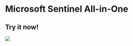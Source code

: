 # Microsoft Sentinel All-in-One

## Try it now!

<a href="https://portal.azure.com/#create/Microsoft.Template/uri/https%3A%2F%2Fraw.githubusercontent.com%2FGareth1507%2FAzure-Sentinel%2Fmaster%2FTools%2FSentinel-All-In-One%2Fv2%2Fazuredeploy.json /createUIDefinitionUri/https%3A%2F%2Fraw.githubusercontent.com%2FGareth1507%2FAzure-Sentinel%2Fmaster%2FTools%2FSentinel-All-In-One%2Fv2%2FcreateUiDefinition.json" target="_blank">
    <img src="https://aka.ms/deploytoazurebutton""/>
</a>
